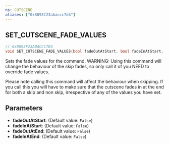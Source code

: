 ```yaml
---
ns: CUTSCENE
aliases: ["0x8093f23abaccc7d4"]
---
```

## SET_CUTSCENE_FADE_VALUES

```c
// 0x8093F23ABACCC7D4
void SET_CUTSCENE_FADE_VALUES(bool fadeOutAtStart, bool fadeInAtStart, bool fadeOutAtEnd, bool fadeInAtEnd);
```

Sets the fade values for the command, WARNING: Using this command will change the behaviour of the skip fades, so only call it of you NEED to override fade values.

Please note calling this command will affect the behaviour when skipping. If you call this you will have to make sure that the cutscene fades in at the end for both a skip and non skip, irrespective of any of the values you have set.


## Parameters
* **fadeOutAtStart**: (Default value: `False`)
* **fadeInAtStart**: (Default value: `False`)
* **fadeOutAtEnd**: (Default value: `False`)
* **fadeInAtEnd**: (Default value: `False`)
